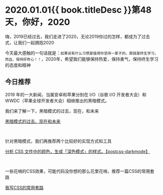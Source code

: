 # 2020.01.01{{ book.titleDesc }}第48天，你好，2020


嗨，2019已经过去，我们走进了2020，无论2019你过的怎样，都成为了过去式，让我们一起拥抱2020

今天最大感触的一句话就是：`如果说有什么习惯是值得你坚持一辈子的，那就是终生学习，而且，保持好奇心！！`，2020年，希望我们能够保持热爱，保持勇气，保持终生学习的态度和精神

## 今日推荐

2019 年的一大新闻，当属安卓和苹果分别在 I/O（谷歌 I/O 开发者大会）和 WWDC（苹果全球开发者大会）相继推出的黑暗模式。

我们来了解一下，黑暗模式的过去，现在，和未来

[黑暗模式的过去、现在和未来](https://segmentfault.com/a/1190000021429292)

<br />

针对黑暗模式，我们再推荐两个比较好的实现方式和工具

[分析 CSS 文件中的颜色，生成「深色模式」的样式。【postcss-darkmode】](https://www.npmjs.com/package/postcss-darkmode)

<br />

一些花哨的CSS效果，可能代码没你想的那么花里花哨，推荐一篇CSS的常用套路

[我写CSS的常用套路](https://juejin.im/post/5e070cd9f265da33f8653f00)